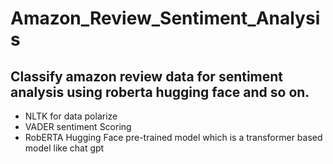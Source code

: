 # Amazon_Review_Sentiment_Analysis
## Classify amazon review data for sentiment analysis using roberta hugging face and so on.
* NLTK for data polarize
* VADER sentiment Scoring 
* RobERTA Hugging Face pre-trained model which is a transformer based model like chat gpt
